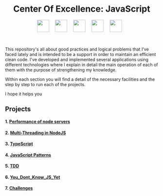 <h1 align="center">Center Of Excellence: JavaScript</h1>
<p align="center">
  <img src="https://upload.wikimedia.org/wikipedia/commons/thumb/9/99/Unofficial_JavaScript_logo_2.svg/2048px-Unofficial_JavaScript_logo_2.svg.png" width="40" />
  &nbsp;&nbsp;&nbsp;
  <img src="https://iconape.com/wp-content/png_logo_vector/typescript.png" width="40" />
  &nbsp;&nbsp;&nbsp;
  <img src="https://victorroblesweb.es/wp-content/uploads/2018/01/nodejs-victorroblesweb.png" width="40" />
  &nbsp;&nbsp;&nbsp;
  <img src="https://cdn.freebiesupply.com/logos/large/2x/react-1-logo-png-transparent.png" width="40" />
  &nbsp;&nbsp;&nbsp;
  <img src="https://www.egm-robotics.com/assets/img/servicios/mas_servicios/aws.jpg" width="40" />
  &nbsp;&nbsp;&nbsp;
</p>
<br/ >
<p>
This repository's all about good practices and logical problems that I've faced lately and is intended to be a support in order to maintain an efficient clean code.
I've developed and implemented several applications using different technologies where I explain in detail the main operation of each of them with the purpose of strengthening my knowledge.

Within each section you will find a detail of the necessary facilities and the step by step to run each of the projects.

I hope it helps you

</p>

## Projects

#### 1. [Performance of node servers](https://github.com/scabal-de/dev-tricks/tree/main/Advanced_NodeJs)

<!--#### 2. [JavaScript Asynchronous](https://github.com/Unosquare-CoE-JavaScript/samuel-cabal/tree/main)-->

#### 2. [Multi-Threading in NodeJS](https://github.com/scabal-de/dev-tricks/tree/main/Multithreaded_JS)

#### 3. [TypeScript](https://github.com/scabal-de/dev-tricks/tree/main/TypeScript_Fundamentals)

#### 4. [JavaScript Patterns](https://github.com/scabal-de/dev-tricks/tree/main/Design_Patterns)

#### 5. [TDD](https://github.com/scabal-de/dev-tricks/tree/main/TDD)

#### 6. [You_Dont_Know_JS_Yet](https://github.com/scabal-de/dev-tricks/tree/main/You_Dont_Know_JS_Yet)

#### 7. [Challenges](https://github.com/scabal-de/dev-tricks/tree/main/JavaScript_Challenges)


